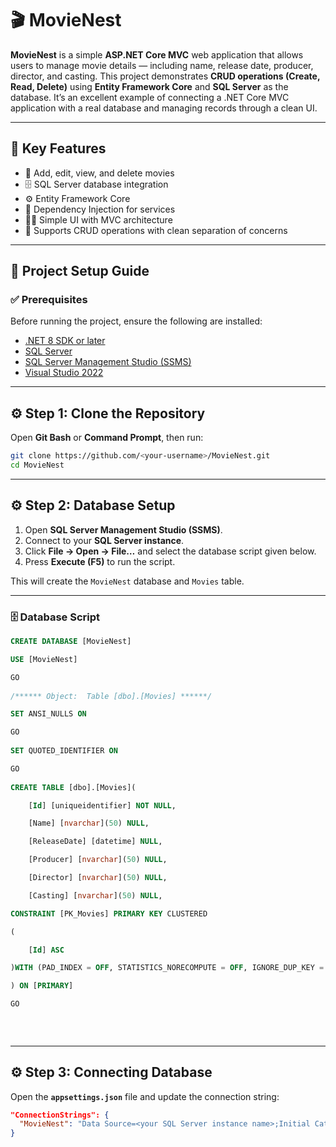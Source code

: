 # 🎬 MovieNest

**MovieNest** is a simple **ASP.NET Core MVC** web application that allows users to manage movie details — including name, release date, producer, director, and casting.
This project demonstrates **CRUD operations (Create, Read, Delete)** using **Entity Framework Core** and **SQL Server** as the database.
It’s an excellent example of connecting a .NET Core MVC application with a real database and managing records through a clean UI.

---

## 🧩 Key Features

* 🎥 Add, edit, view, and delete movies
* 🗄️ SQL Server database integration
* ⚙️ Entity Framework Core
* 🧰 Dependency Injection for services
* 🧑‍💻 Simple UI with MVC architecture
* 🔄 Supports CRUD operations with clean separation of concerns

---

## 🚀 Project Setup Guide

### ✅ Prerequisites

Before running the project, ensure the following are installed:

* [.NET 8 SDK or later](https://dotnet.microsoft.com/download)
* [SQL Server](https://www.microsoft.com/en-us/sql-server/sql-server-downloads)
* [SQL Server Management Studio (SSMS)](https://learn.microsoft.com/en-us/sql/ssms/download-sql-server-management-studio-ssms)
* [Visual Studio 2022](https://visualstudio.microsoft.com/)

---

## ⚙️ Step 1: Clone the Repository

Open **Git Bash** or **Command Prompt**, then run:

```bash
git clone https://github.com/<your-username>/MovieNest.git
cd MovieNest
```

---

## ⚙️ Step 2: Database Setup

1. Open **SQL Server Management Studio (SSMS)**.
2. Connect to your **SQL Server instance**.
3. Click **File → Open → File…** and select the database script given below.
4. Press **Execute (F5)** to run the script.

This will create the `MovieNest` database and `Movies` table.

---

### 🗄️ Database Script

```sql
CREATE DATABASE [MovieNest]

USE [MovieNest]

GO
 
/****** Object:  Table [dbo].[Movies] ******/

SET ANSI_NULLS ON

GO
 
SET QUOTED_IDENTIFIER ON

GO
 
CREATE TABLE [dbo].[Movies](

	[Id] [uniqueidentifier] NOT NULL,

	[Name] [nvarchar](50) NULL,

	[ReleaseDate] [datetime] NULL,

	[Producer] [nvarchar](50) NULL,

	[Director] [nvarchar](50) NULL,

	[Casting] [nvarchar](50) NULL,

CONSTRAINT [PK_Movies] PRIMARY KEY CLUSTERED 

(

	[Id] ASC

)WITH (PAD_INDEX = OFF, STATISTICS_NORECOMPUTE = OFF, IGNORE_DUP_KEY = OFF, ALLOW_ROW_LOCKS = ON, ALLOW_PAGE_LOCKS = ON, OPTIMIZE_FOR_SEQUENTIAL_KEY = OFF) ON [PRIMARY]

) ON [PRIMARY]

GO
 
 
 
```

---

## ⚙️ Step 3: Connecting Database

Open the **`appsettings.json`** file and update the connection string:

```json
"ConnectionStrings": {
  "MovieNest": "Data Source=<your SQL Server instance name>;Initial Catalog=MovieNest;Integrated Security=True;TrustServerCertificate=True"
}
```

